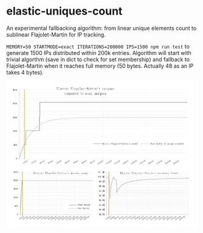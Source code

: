 # elastic-uniques-count
An experimental fallbacking algorithm: from linear unique elements count to sublinear Flajolet-Martin for IP tracking.

`MEMORY=50 STARTMODE=exact ITERATIONS=200000 IPS=1500 npm run test` to generate 1500 IPs distributed within 200k entries. Algorithm will start with trivial algorthm (save in dict to check for set membership) and fallback to Flajolet-Martin when it reaches full memory (50 bytes. Actually 48 as an IP takes 4 bytes). 

![A demo: execution compared with real results](output/flajomartin.JPG?raw=true "Demo")
